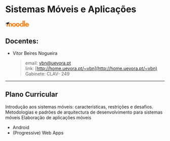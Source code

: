 # Sistemas Móveis e Aplicações  
[ <img width="75px" src="https://github.com/GBarradas/GBarradas/blob/main/img/moodle.png?raw=true">](https://www.moodle.uevora.pt/2223/course/view.php?id=1549)
## Docentes:
- Vitor Beires Nogueira
  > email: [vbn@uevora.pt](mailto:vbn@uevora.pt)    
    link: [http://home.uevora.pt/~vbn](http://home.uevora.pt/~vbn)  
    Gabinete: CLAV- 249


---  

## Plano Curricular  
Introdução aos sistemas móveis: características, restrições e desafios.
Metodologias e padrões de arquitectura de desenvolvimento para sistemas móveis
Elaboração de aplicações móveis
* Android
* (Progressive) Web Apps


<style>
     .red{
         color: red;
     }
    .markdown-body blockquote {
        background:rgb(140 143 147 / 17%);
        padding: 0 1em;
        padding: 0 1em;
        color: #000000;
        border-left: 0.25em solid #007fff;
    }   
 </style>
 <link rel="icon" href="../uevora.png">